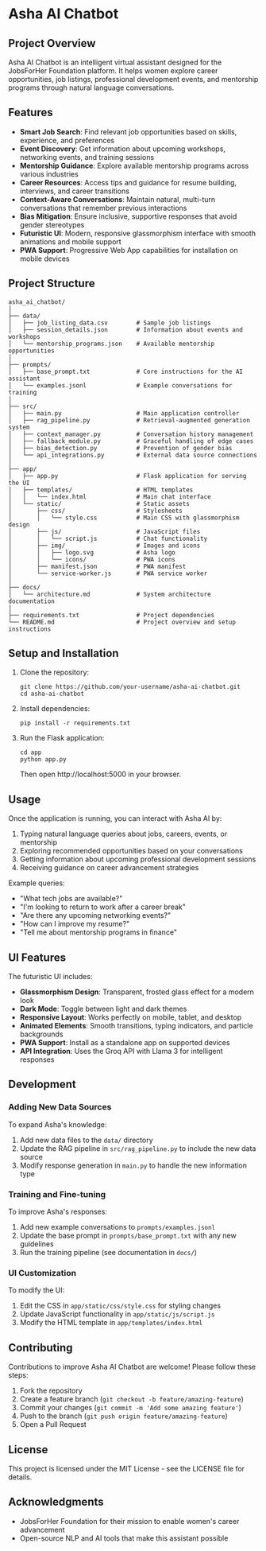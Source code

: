 # Asha AI Chatbot

## Project Overview

Asha AI Chatbot is an intelligent virtual assistant designed for the JobsForHer Foundation platform. It helps women explore career opportunities, job listings, professional development events, and mentorship programs through natural language conversations.

## Features

- **Smart Job Search**: Find relevant job opportunities based on skills, experience, and preferences
- **Event Discovery**: Get information about upcoming workshops, networking events, and training sessions
- **Mentorship Guidance**: Explore available mentorship programs across various industries
- **Career Resources**: Access tips and guidance for resume building, interviews, and career transitions
- **Context-Aware Conversations**: Maintain natural, multi-turn conversations that remember previous interactions
- **Bias Mitigation**: Ensure inclusive, supportive responses that avoid gender stereotypes
- **Futuristic UI**: Modern, responsive glassmorphism interface with smooth animations and mobile support
- **PWA Support**: Progressive Web App capabilities for installation on mobile devices

## Project Structure

```
asha_ai_chatbot/
│
├── data/
│   ├── job_listing_data.csv        # Sample job listings
│   ├── session_details.json        # Information about events and workshops
│   └── mentorship_programs.json    # Available mentorship opportunities
│
├── prompts/
│   ├── base_prompt.txt             # Core instructions for the AI assistant
│   └── examples.jsonl              # Example conversations for training
│
├── src/
│   ├── main.py                     # Main application controller
│   ├── rag_pipeline.py             # Retrieval-augmented generation system
│   ├── context_manager.py          # Conversation history management
│   ├── fallback_module.py          # Graceful handling of edge cases
│   ├── bias_detection.py           # Prevention of gender bias
│   └── api_integrations.py         # External data source connections
│
├── app/
│   ├── app.py                      # Flask application for serving the UI
│   ├── templates/                  # HTML templates
│   │   └── index.html              # Main chat interface
│   └── static/                     # Static assets
│       ├── css/                    # Stylesheets
│       │   └── style.css           # Main CSS with glassmorphism design
│       ├── js/                     # JavaScript files
│       │   └── script.js           # Chat functionality
│       ├── img/                    # Images and icons
│       │   ├── logo.svg            # Asha logo
│       │   └── icons/              # PWA icons
│       ├── manifest.json           # PWA manifest
│       └── service-worker.js       # PWA service worker
│
├── docs/
│   └── architecture.md             # System architecture documentation
│
├── requirements.txt                # Project dependencies
└── README.md                       # Project overview and setup instructions
```

## Setup and Installation

1. Clone the repository:
   ```
   git clone https://github.com/your-username/asha-ai-chatbot.git
   cd asha-ai-chatbot
   ```


3. Install dependencies:
   ```
   pip install -r requirements.txt
   ```

4. Run the Flask application:
   ```
   cd app
   python app.py
   ```
   Then open http://localhost:5000 in your browser.

## Usage

Once the application is running, you can interact with Asha AI by:

1. Typing natural language queries about jobs, careers, events, or mentorship
2. Exploring recommended opportunities based on your conversations
3. Getting information about upcoming professional development sessions
4. Receiving guidance on career advancement strategies

Example queries:
- "What tech jobs are available?"
- "I'm looking to return to work after a career break"
- "Are there any upcoming networking events?"
- "How can I improve my resume?"
- "Tell me about mentorship programs in finance"

## UI Features

The futuristic UI includes:

- **Glassmorphism Design**: Transparent, frosted glass effect for a modern look
- **Dark Mode**: Toggle between light and dark themes
- **Responsive Layout**: Works perfectly on mobile, tablet, and desktop
- **Animated Elements**: Smooth transitions, typing indicators, and particle backgrounds
- **PWA Support**: Install as a standalone app on supported devices
- **API Integration**: Uses the Groq API with Llama 3 for intelligent responses

## Development

### Adding New Data Sources

To expand Asha's knowledge:

1. Add new data files to the `data/` directory
2. Update the RAG pipeline in `src/rag_pipeline.py` to include the new data source
3. Modify response generation in `main.py` to handle the new information type

### Training and Fine-tuning

To improve Asha's responses:

1. Add new example conversations to `prompts/examples.jsonl`
2. Update the base prompt in `prompts/base_prompt.txt` with any new guidelines
3. Run the training pipeline (see documentation in `docs/`)

### UI Customization

To modify the UI:

1. Edit the CSS in `app/static/css/style.css` for styling changes
2. Update JavaScript functionality in `app/static/js/script.js`
3. Modify the HTML template in `app/templates/index.html`

## Contributing

Contributions to improve Asha AI Chatbot are welcome! Please follow these steps:

1. Fork the repository
2. Create a feature branch (`git checkout -b feature/amazing-feature`)
3. Commit your changes (`git commit -m 'Add some amazing feature'`)
4. Push to the branch (`git push origin feature/amazing-feature`)
5. Open a Pull Request

## License

This project is licensed under the MIT License - see the LICENSE file for details.

## Acknowledgments

- JobsForHer Foundation for their mission to enable women's career advancement
- Open-source NLP and AI tools that make this assistant possible
